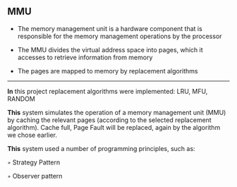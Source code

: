 ## MMU
- The memory management unit is a hardware component that is responsible for the memory management operations by the processor

- The
MMU divides the virtual address space into pages, which it accesses to retrieve
information from memory

- The
pages are mapped to memory by replacement algorithms

____

**In** this project replacement algorithms were implemented:
LRU, MFU, RANDOM

**This**
system simulates the operation of a memory management unit (MMU)
by caching the relevant pages (according to the selected replacement algorithm).
Cache full, Page Fault will be replaced, again by the algorithm we chose earlier.

**This** system used
a number of programming principles, such as:

◦
Strategy Pattern

◦
Observer pattern